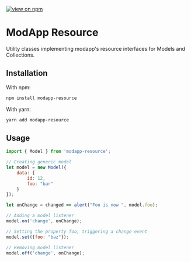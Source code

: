 [![view on npm](http://img.shields.io/npm/v/modapp-l10n.svg)](https://www.npmjs.org/package/modapp-resource)

# ModApp Resource
Utility classes implementing modapp's resource interfaces for Models and Collections.

## Installation

With npm:
```sh
npm install modapp-resource
```

With yarn:
```sh
yarn add modapp-resource
```

## Usage

```javascript
import { Model } from 'modapp-resource';

// Creating generic model
let model = new Model({
	data: {
		id: 12,
		foo: "bar"
	}
});

let onChange = changed => alert("Foo is now ", model.foo);

// Adding a model listener
model.on('change', onChange);

// Setting the property foo, triggering a change event
model.set({foo: "baz"});

// Removing model listener
model.off('change', onChange);

```